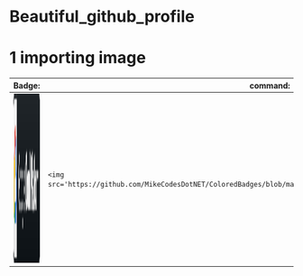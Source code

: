 # Beautiful_github_profile


# 1 importing image

| **Badge:** | **command:** | 
| --------------- | --------------- |
|<img src='https://github.com/MikeCodesDotNET/ColoredBadges/blob/master/svg/dev/services/google_cloud_platform.svg' width="300" height="300" > | `<img src='https://github.com/MikeCodesDotNET/ColoredBadges/blob/master/svg/dev/services/google_cloud_platform.svg'>`|
